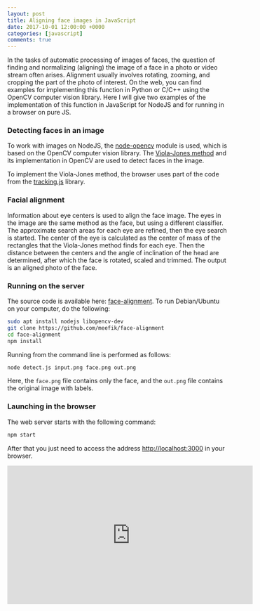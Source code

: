 ```yaml
---
layout: post
title: Aligning face images in JavaScript
date: 2017-10-01 12:00:00 +0000
categories: [javascript]
comments: true
---
```


In the tasks of automatic processing of images of faces, the question of finding and normalizing (aligning) the image of a face in a photo or video stream often arises. Alignment usually involves rotating, zooming, and cropping the part of the photo of interest. On the web, you can find examples for implementing this function in Python or C/C++ using the OpenCV computer vision library. Here I will give two examples of the implementation of this function in JavaScript for NodeJS and for running in a browser on pure JS.

<!--more-->

### Detecting faces in an image

To work with images on NodeJS, the [node-opencv](https://github.com/peterbraden/node-opencv) module is used, which is based on the OpenCV computer vision library. The [Viola-Jones method](https://en.wikipedia.org/wiki/Viola%E2%80%93Jones_object_detection_framework) and its implementation in OpenCV are used to detect faces in the image.

To implement the Viola-Jones method, the browser uses part of the code from the [tracking.js](https://github.com/eduardolundgren/tracking.js/) library.

### Facial alignment

Information about eye centers is used to align the face image. The eyes in the image are the same method as the face, but using a different classifier. The approximate search areas for each eye are refined, then the eye search is started. The center of the eye is calculated as the center of mass of the rectangles that the Viola-Jones method finds for each eye. Then the distance between the centers and the angle of inclination of the head are determined, after which the face is rotated, scaled and trimmed. The output is an aligned photo of the face.

### Running on the server

The source code is available here: [face-alignment](https://github.com/meefik/face-alignment). To run Debian/Ubuntu on your computer, do the following:
```sh
sudo apt install nodejs libopencv-dev
git clone https://github.com/meefik/face-alignment
cd face-alignment
npm install
```

Running from the command line is performed as follows:
```sh
node detect.js input.png face.png out.png
```
Here, the `face.png` file contains only the face, and the `out.png` file contains the original image with labels.

### Launching in the browser

The web server starts with the following command:
```sh
npm start
```

After that you just need to access the address <http://localhost:3000> in your browser.

<iframe width="560" height="315" src="https://www.youtube.com/embed/UtkOd42F5-E" frameborder="0" allow="accelerometer; autoplay; encrypted-media; gyroscope; picture-in-picture" allowfullscreen></iframe>
